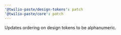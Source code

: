 ```yaml
---
'@twilio-paste/design-tokens': patch
'@twilio-paste/core': patch
---
```


Updates ordering on design tokens to be alphanumeric.
